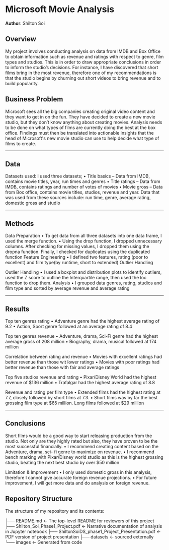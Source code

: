 # Microsoft Movie Analysis

**Author**: Shilton Soi

## Overview

My project involves conducting analysis on data from IMDB and Box Office to obtain information such as revenue and ratings with respect to genre, film types and studios. This is in order to draw appropriate conclusions in order to inform the studio’s decisions. For instance, I have discovered that short films bring in the most revenue, therefore one of my recommendations is that the studio begins by churning out short videos to bring revenue and to build popularity.

## Business Problem

Microsoft sees all the big companies creating original video content and they want to get in on the fun. They have decided to create a new movie studio, but they don’t know anything about creating movies. Analysis needs to be done on what types of films are currently doing the best at the box office. Findings must then be translated into actionable insights that the head of Microsoft's new movie studio can use to help decide what type of films to create.


***

## Data

Datasets used:
I used three datasets;
• Title basics – Data from IMDB, contains movie titles, year, run times and
genres
• Title ratings – Data from IMDB, contains ratings and number of votes of
movies
• Movie gross – Data from Box office, contains movie titles, studios, revenue
and year.
Data that was used from these sources include: run time, genre, average rating, domestic gross and studio
 
***

## Methods

Data Preparation
• To get data from all three datasets into one data frame, I used the
merge function.
• Using the drop function, I dropped unnecessary columns. After checking
for missing values, I dropped them using the dropna function. Finally, I
checked for duplicates using the duplicated function Feature Engineering
• I defined two features, rating (poor to excellent) and film type(by
runtime, short to extended) Outlier Handling
 
Outlier Handling
• I used a boxplot and distribution plots to identify outliers, used the Z
score to outline the Interquartile range, then used the loc function to
drop them. Analysis
• I grouped data genres, rating, studios and film type and sorted by average revenue and average rating

***

## Results

Top ten genres rating
• Adventure genre had the highest
average rating of 9.2
• Action, Sport genre followed at an
average rating of 8.4

Top ten genres revenue
• Adventure, drama, Sci-Fi genre had
the highest average gross of 208
million
• Biography, drama, musical followed
at 174 million

Correlation between rating and revenue
• Movies with excellent ratings had better revenue than those wit lower ratings
• Movies with poor ratings had better revenue than those with fair and average ratings

Top five studios revenue and rating
• Pixar/Disney World had the highest
revenue of $136 million
• Trafalgar had the highest average
rating of 8.8

Revenue and rating per film type
• Extended films had the highest
rating at 7.7, closely followed by
short films at 7.3.
• Short films was by far the best
grossing film type at $65 million. Long films followed at $29 million



***



## Conclusions

Short films would be a good way to start releasing production from the studio. Not only are they highly rated but also, they have proven to be the most successful financially.
• I recommend creating content based on the Adventure, drama, sci- fi genre to maximize on revenue.
• I recommend bench marking with Pixar/Disney world studio as this is the highest grossing studio, beating the next best studio by over $50 million

Limitation & Improvement
• I only used domestic gross in this analysis, therefore I cannot give accurate foreign revenue projections.
• For future improvement, I will get more data and do analysis on foreign revenue.





## Repository Structure

The structure of my repository and its contents:


├── README.md                                            <- The top-level README for reviewers of this project
├── Shilton_Soi_Phase1_Project.pdf                       <- Narrative documentation of analysis in Jupyter notebook
├── ShiltonSoiDS_phase1_Project_Presentation.pdf         <- PDF version of project presentation
├── datasets                                             <- sourced externally
└── images                                               <- Generated from code
```
